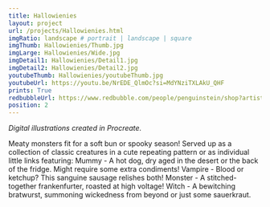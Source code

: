 ```yaml
---
title: Hallowienies 
layout: project
url: /projects/Hallowienies.html
imgRatio: landscape # portrait | landscape | square
imgThumb: Hallowienies/Thumb.jpg
imgLarge: Hallowienies/Wide.jpg
imgDetail1: Hallowienies/Detail1.jpg
imgDetail2: Hallowienies/Detail2.jpg
youtubeThumb: Hallowienies/youtubeThumb.jpg
youtubeUrl: https://youtu.be/NrEDE_QlmOc?si=MdYNziTXLAkU_QHF
prints: True
redbubbleUrl: https://www.redbubble.com/people/penguinstein/shop?artistUserName=penguinstein&asc=u&collections=4368825
position: 2
---
```


*Digital illustrations created in Procreate.*

Meaty monsters fit for a soft bun or spooky season! Served up as a collection of classic creatures in a cute repeating pattern or as individual little links featuring:
Mummy - A hot dog, dry aged in the desert or the back of the fridge. Might require some extra condiments!
Vampire - Blood or ketchup? This sanguine sausage relishes both!
Monster - A stitched-together frankenfurter, roasted at high voltage!
Witch - A bewitching bratwurst, summoning wickedness from beyond or just some sauerkraut.
